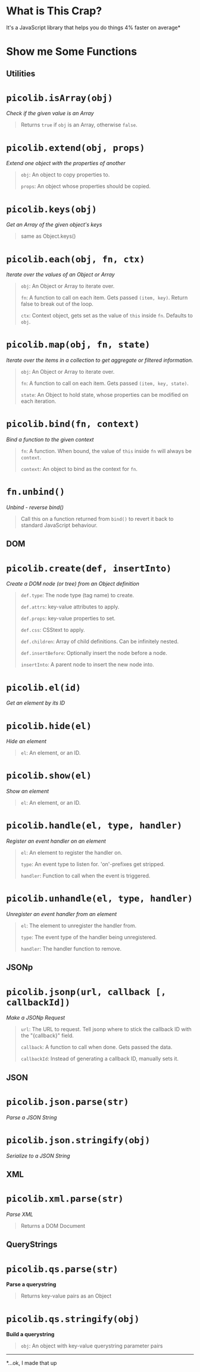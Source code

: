 What is This Crap?
==================
It's a JavaScript library that helps you do things 4% faster on average*

Show me Some Functions
======================

Utilities
---------

# `picolib.isArray(obj)`
*Check if the given value is an Array*
> Returns `true` if `obj` is an Array, otherwise `false`.


# `picolib.extend(obj, props)`
*Extend one object with the properties of another*
> `obj`: An object to copy properties to.
>
> `props`: An object whose properties should be copied.


# `picolib.keys(obj)`
*Get an Array of the given object's keys*
> same as Object.keys()


# `picolib.each(obj, fn, ctx)`
*Iterate over the values of an Object or Array*
> `obj`: An Object or Array to iterate over.
> 
> `fn`: A function to call on each item. Gets passed `(item, key)`. Return false to break out of the loop.
> 
> `ctx`: Context object, gets set as the value of `this` inside `fn`. Defaults to `obj`.


# `picolib.map(obj, fn, state)`
*Iterate over the items in a collection to get aggregate or filtered information.*
>
> `obj`: An Object or Array to iterate over.
>
> `fn`: A function to call on each item. Gets passed `(item, key, state)`.
>
> `state`: An Object to hold state, whose properties can be modified on each iteration.

# `picolib.bind(fn, context)`
*Bind a function to the given context*
> `fn`: A function. When bound, the value of `this` inside `fn` will always be `context`.
>
> `context`: An object to bind as the context for `fn`.

# `fn.unbind()`
*Unbind - reverse bind()*
> Call this on a function returned from `bind()` to revert it back to standard JavaScript behaviour.


DOM
---

# `picolib.create(def, insertInto)`
*Create a DOM node (or tree) from an Object definition*
> `def.type`: The node type (tag name) to create.
>
> `def.attrs`: key-value attributes to apply.
>
> `def.props`: key-value properties to set.
>
> `def.css`: CSStext to apply.
>
> `def.children`: Array of child definitions. Can be infinitely nested.
>
> `def.insertBefore`: Optionally insert the node before a node.
>
> `insertInto`: A parent node to insert the new node into.

# `picolib.el(id)`
*Get an element by its ID*

# `picolib.hide(el)`
*Hide an element*
> `el`: An element, or an ID.

# `picolib.show(el)`
*Show an element*
> `el`: An element, or an ID.

# `picolib.handle(el, type, handler)`
*Register an event handler on an element*
> `el`: An element to register the handler on.
>
> `type`: An event type to listen for. 'on'-prefixes get stripped.
>
> `handler`: Function to call when the event is triggered.

# `picolib.unhandle(el, type, handler)`
*Unregister an event handler from an element*
> `el`: The element to unregister the handler from.
>
> `type`: The event type of the handler being unregistered.
>
> `handler`: The handler function to remove.



JSONp
-----
# `picolib.jsonp(url, callback [, callbackId])`
*Make a JSONp Request*
> `url`: The URL to request. Tell jsonp where to stick the callback ID with the "{callback}" field.
>
> `callback`: A function to call when done. Gets passed the data.
>
> `callbackId`: Instead of generating a callback ID, manually sets it.


JSON
----
# `picolib.json.parse(str)`
*Parse a JSON String*

# `picolib.json.stringify(obj)`
*Serialize to a JSON String*


XML
---
# `picolib.xml.parse(str)`
*Parse XML*
> Returns a DOM Document


QueryStrings
------------
# `picolib.qs.parse(str)`
**Parse a querystring**
> Returns key-value pairs as an Object

# `picolib.qs.stringify(obj)`
**Build a querystring**
> `obj`: An object with key-value querystring parameter pairs

----

*...ok, I made that up

